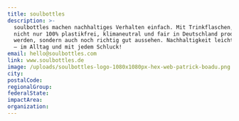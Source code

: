 ```yaml
---
title: soulbottles
description: >-
  soulbottles machen nachhaltiges Verhalten einfach. Mit Trinkflaschen, die
  nicht nur 100% plastikfrei, klimaneutral und fair in Deutschland produziert
  werden, sondern auch noch richtig gut aussehen. Nachhaltigkeit leicht gemacht
  – im Alltag und mit jedem Schluck!
email: hello@soulbottles.com
link: www.soulbottles.de
image: /uploads/soulbottles-logo-1080x1080px-hex-web-patrick-boadu.png
city:
postalCode:
regionalGroup:
federalState:
impactArea:
organization:
---
```


